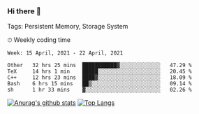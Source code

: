 ### Hi there 👋

Tags: Persistent Memory, Storage System

<!--

[![Anurag's github stats](https://github-readme-stats.vercel.app/api?username=wwyf)](https://github.com/anuraghazra/github-readme-stats)

[![Anurag's github stats](https://github-readme-stats.vercel.app/api?username=wwyf&count_private=true)](https://github.com/anuraghazra/github-readme-stats)


[![Top Langs](https://github-readme-stats.vercel.app/api/top-langs/?username=wwyf&count_private=true&&hide=jupyter%20notebook,html)](https://github.com/anuraghazra/github-readme-stats)



-->


⏱ Weekly coding time

<!--START_SECTION:waka-->
```text
Week: 15 April, 2021 - 22 April, 2021

Other   32 hrs 25 mins  ███████████▓░░░░░░░░░░░░░   47.29 % 
TeX     14 hrs 1 min    █████░░░░░░░░░░░░░░░░░░░░   20.45 % 
C++     12 hrs 23 mins  ████▓░░░░░░░░░░░░░░░░░░░░   18.09 % 
Bash    6 hrs 15 mins   ██▒░░░░░░░░░░░░░░░░░░░░░░   09.14 % 
sh      1 hr 33 mins    ▓░░░░░░░░░░░░░░░░░░░░░░░░   02.26 % 
```
<!--END_SECTION:waka-->



[![Anurag's github stats](https://github-readme-stats.vercel.app/api?username=wwyf&count_private=true&show_icons=true&hide_border=true)](https://github.com/anuraghazra/github-readme-stats) [![Top Langs](https://github-readme-stats.vercel.app/api/top-langs/?username=wwyf&count_private=true&hide=jupyter%20notebook,html,OpenEdge%20ABL&langs_count=10&layout=compact&hide_border=true)](https://github.com/anuraghazra/github-readme-stats)

<!--

[![willianrod's wakatime stats](https://github-readme-stats.vercel.app/api/wakatime?username=wwyf)](https://github.com/anuraghazra/github-readme-stats)


-->
